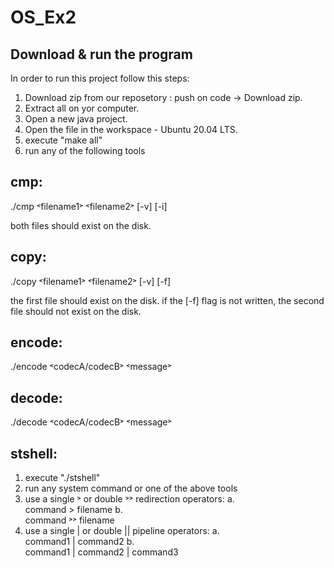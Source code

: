# OS_Ex2 

## Download & run the program 

  In order to run this project follow this steps:  
  1. Download zip from our reposetory : push on code -> Download zip.  
  2. Extract all on yor computer.  
  3. Open a new java project.  
  4. Open the file in the workspace - Ubuntu 20.04 LTS.   
  5. execute "make all"  
  6. run any of the following tools 
  

## cmp:
./cmp ˂filename1˃ ˂filename2˃ [-v] [-i]

both files should exist on the disk.

## copy:
./copy ˂filename1˃ ˂filename2˃ [-v] [-f]

the first file should exist on the disk.
if the [-f] flag is not written, the second file should not exist on the disk.

## encode:
./encode ˂codecA/codecB˃ ˂message˃

## decode:
./decode ˂codecA/codecB˃ ˂message˃

## stshell:
  1. execute "./stshell"
  2. run any system command or one of the above tools  
  3. use a single ˃ or double ˃˃ redirection operators:
    a. <br /> command > filename
    b. <br /> command ˃˃ filename
  4. use a single | or double || pipeline operators: 
    a. <br />command1 | command2 
    b. <br />command1 | command2 | command3
  
